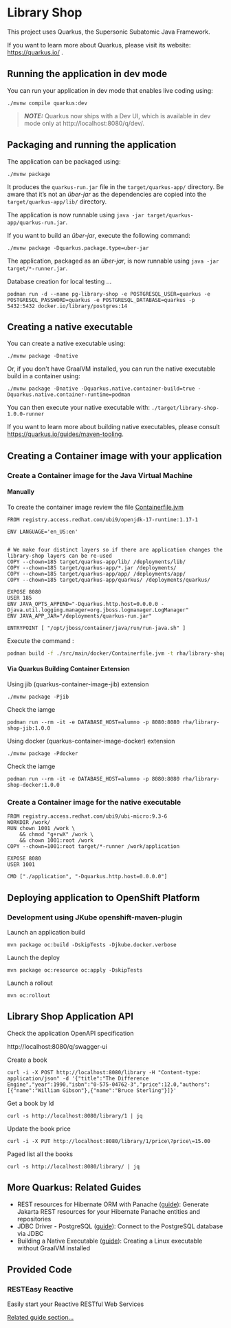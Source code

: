 # Library Shop

This project uses Quarkus, the Supersonic Subatomic Java Framework.

If you want to learn more about Quarkus, please visit its website: https://quarkus.io/ .

## Running the application in dev mode

You can run your application in dev mode that enables live coding using:
```shell script
./mvnw compile quarkus:dev
```

> **_NOTE:_**  Quarkus now ships with a Dev UI, which is available in dev mode only at http://localhost:8080/q/dev/.

## Packaging and running the application

The application can be packaged using:
```shell script
./mvnw package
```
It produces the `quarkus-run.jar` file in the `target/quarkus-app/` directory.
Be aware that it’s not an _über-jar_ as the dependencies are copied into the `target/quarkus-app/lib/` directory.

The application is now runnable using `java -jar target/quarkus-app/quarkus-run.jar`.

If you want to build an _über-jar_, execute the following command:
```shell script
./mvnw package -Dquarkus.package.type=uber-jar
```

The application, packaged as an _über-jar_, is now runnable using `java -jar target/*-runner.jar`.

Database creation for local testing ...

```shell script
podman run -d --name pg-library-shop -e POSTGRESQL_USER=quarkus -e POSTGRESQL_PASSWORD=quarkus -e POSTGRESQL_DATABASE=quarkus -p 5432:5432 docker.io/library/postgres:14
```

## Creating a native executable

You can create a native executable using:
```shell script
./mvnw package -Dnative
```

Or, if you don't have GraalVM installed, you can run the native executable build in a container using:
```shell script
./mvnw package -Dnative -Dquarkus.native.container-build=true -Dquarkus.native.container-runtime=podman
```

You can then execute your native executable with: `./target/library-shop-1.0.0-runner`

If you want to learn more about building native executables, please consult https://quarkus.io/guides/maven-tooling.


## Creating a Container image with your application

### Create a Container image for the Java Virtual Machine

#### Manually

To create the container image review the file [Containerfile.jvm](./src/main/docker/Containerfile.jvm)

```Containerfile
FROM registry.access.redhat.com/ubi9/openjdk-17-runtime:1.17-1

ENV LANGUAGE='en_US:en'


# We make four distinct layers so if there are application changes the library-shop layers can be re-used
COPY --chown=185 target/quarkus-app/lib/ /deployments/lib/
COPY --chown=185 target/quarkus-app/*.jar /deployments/
COPY --chown=185 target/quarkus-app/app/ /deployments/app/
COPY --chown=185 target/quarkus-app/quarkus/ /deployments/quarkus/

EXPOSE 8080
USER 185
ENV JAVA_OPTS_APPEND="-Dquarkus.http.host=0.0.0.0 -Djava.util.logging.manager=org.jboss.logmanager.LogManager"
ENV JAVA_APP_JAR="/deployments/quarkus-run.jar"

ENTRYPOINT [ "/opt/jboss/container/java/run/run-java.sh" ]
```

Execute the command :

```sh
podman build -f ./src/main/docker/Containerfile.jvm -t rha/library-shop:1.0.0 .
```

#### Via Quarkus Building Container Extension

Using jib (quarkus-container-image-jib) extension

```shell script
./mvnw package -Pjib
```

Check the iamge

```shell script
podman run --rm -it -e DATABASE_HOST=alumno -p 8080:8080 rha/library-shop-jib:1.0.0
```

Using docker (quarkus-container-image-docker) extension

```shell script
./mvnw package -Pdocker
```

Check the iamge

```shell script
podman run --rm -it -e DATABASE_HOST=alumno -p 8080:8080 rha/library-shop-docker:1.0.0
```


### Create a Container image for the native executable

```Containerfile
FROM registry.access.redhat.com/ubi9/ubi-micro:9.3-6
WORKDIR /work/
RUN chown 1001 /work \
    && chmod "g+rwX" /work \
    && chown 1001:root /work
COPY --chown=1001:root target/*-runner /work/application

EXPOSE 8080
USER 1001

CMD ["./application", "-Dquarkus.http.host=0.0.0.0"]
```

## Deploying application to OpenShift Platform

### Development using JKube openshift-maven-plugin

Launch an application build

```mvn package oc:build -DskipTests -Djkube.docker.verbose```

Launch the deploy

```mvn package oc:resource oc:apply -DskipTests```

Launch a rollout

```mvn oc:rollout```

## Library Shop Application API

Check the application OpenAPI specification

http://localhost:8080/q/swagger-ui

Create a book

```shell script
curl -i -X POST http://localhost:8080/library -H "Content-type: application/json" -d '{"title":"The Difference Engine","year":1990,"isbn":"0-575-04762-3","price":12.0,"authors":[{"name":"William Gibson"},{"name":"Bruce Sterling"}]}'
```

Get a book by Id

```shell script
curl -s http://localhost:8080/library/1 | jq
```

Update the book price

```shell script
curl -i -X PUT http://localhost:8080/library/1/price\?price\=15.00
```

Paged list all the books

```shell script
curl -s http://localhost:8080/library/ | jq
```

## More Quarkus: Related Guides

- REST resources for Hibernate ORM with Panache ([guide](https://quarkus.io/guides/rest-data-panache)): Generate Jakarta REST resources for your Hibernate Panache entities and repositories
- JDBC Driver - PostgreSQL ([guide](https://quarkus.io/guides/datasource)): Connect to the PostgreSQL database via JDBC
- Building a Native Executable ([guide](https://quarkus.io/guides/building-native-image)): Creating a Linux executable without GraalVM installed

## Provided Code

### RESTEasy Reactive

Easily start your Reactive RESTful Web Services

[Related guide section...](https://quarkus.io/guides/getting-started-reactive#reactive-jax-rs-resources)
